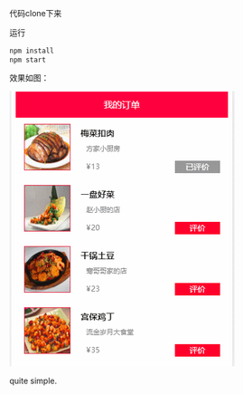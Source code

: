 
代码clone下来

运行

```
npm install
npm start
```

效果如图：

![orderlist](./public/GIF.gif)

quite simple.

